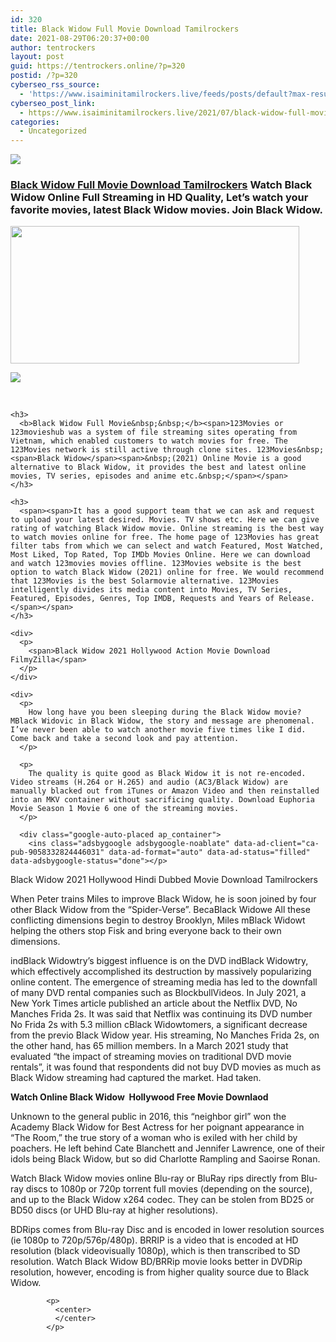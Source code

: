 ```yaml
---
id: 320
title: Black Widow Full Movie Download Tamilrockers
date: 2021-08-29T06:20:37+00:00
author: tentrockers
layout: post
guid: https://tentrockers.online/?p=320
postid: /?p=320
cyberseo_rss_source:
  - 'https://www.isaiminitamilrockers.live/feeds/posts/default?max-results=150&start-index=1'
cyberseo_post_link:
  - https://www.isaiminitamilrockers.live/2021/07/black-widow-full-movie-download_7.html
categories:
  - Uncategorized
---
```

<div class="media_block">
  <img src="https://1.bp.blogspot.com/-84_H-yt3OjE/YOWXyK1Qs9I/AAAAAAAABAY/zkE8RVUcFWA5Hfqq1yxmQYHsxy1QNXawQCLcBGAsYHQ/s72-w462-h220-c/maxresdefault.jpg" class="media_thumbnail" />
</div>

<meta content="Black Widow Full Movie Download Tamilrockers &nbsp; Watch Black Widow Online Full Streaming in HD Quality, Let’s watch your favorite movies, late..." name="twitter:description" />

  


<center>
</center>

### **[Black Widow Full Movie Download Tamilrockers](https://www.tamilrockers.co.nz/black-widow-full-movie-download-tamilrockers-official/)&nbsp;**<span>Watch Black Widow Online Full Streaming in HD Quality, Let’s watch your favorite movies, latest Black Widow movies. Join Black Widow.</span>

<div>
  <div class="separator">
    <a href="https://1.bp.blogspot.com/-84_H-yt3OjE/YOWXyK1Qs9I/AAAAAAAABAY/zkE8RVUcFWA5Hfqq1yxmQYHsxy1QNXawQCLcBGAsYHQ/s1280/maxresdefault.jpg" imageanchor="1"><img loading="lazy" border="0" data-original-height="720" data-original-width="1280" height="220" src="https://1.bp.blogspot.com/-84_H-yt3OjE/YOWXyK1Qs9I/AAAAAAAABAY/zkE8RVUcFWA5Hfqq1yxmQYHsxy1QNXawQCLcBGAsYHQ/w462-h220/maxresdefault.jpg" width="462" /></a>
  </div>
  
  <p>
  </p>
  
  <div class="separator">
    <a href="https://www.tamilrockers.co.nz/black-widow-full-movie-download-tamilrockers-official/" imageanchor="1"><img border="0" data-original-height="250" data-original-width="300" src="https://1.bp.blogspot.com/-nfbzYVobUik/YMlpOerzdgI/AAAAAAAAA3Y/aAupsOUs_WMY6Lv7R1OtZhI6OqaRh-YAwCPcBGAYYCw/s0/e854879156f0849f3d27a89db88ed039.png" /></a>
  </div>
  
  <p>
    <span><br /></span></div> 
    
    <h3>
      <b>Black Widow Full Movie&nbsp;&nbsp;</b><span>123Movies or 123movieshub was a system of file streaming sites operating from Vietnam, which enabled customers to watch movies for free. The 123Movies network is still active through clone sites. 123Movies&nbsp;<span>Black Widow</span><span>&nbsp;(2021) Online Movie is a good alternative to Black Widow, it provides the best and latest online movies, TV series, episodes and anime etc.&nbsp;</span></span>
    </h3>
    
    <h3>
      <span><span>It has a good support team that we can ask and request to upload your latest desired. Movies. TV shows etc. Here we can give rating of watching Black Widow movie. Online streaming is the best way to watch movies online for free. The home page of 123Movies has great filter tabs from which we can select and watch Featured, Most Watched, Most Liked, Top Rated, Top IMDb Movies Online. Here we can download and watch 123movies movies offline. 123Movies website is the best option to watch Black Widow (2021) online for free. We would recommend that 123Movies is the best Solarmovie alternative. 123Movies intelligently divides its media content into Movies, TV Series, Featured, Episodes, Genres, Top IMDB, Requests and Years of Release.</span></span>
    </h3>
    
    <div>
      <p>
        <span>Black Widow 2021 Hollywood Action Movie Download FilmyZilla</span>
      </p>
    </div>
    
    <div>
      <p>
        How long have you been sleeping during the Black Widow movie? MBlack Widovic in Black Widow, the story and message are phenomenal. I’ve never been able to watch another movie five times like I did. Come back and take a second look and pay attention.
      </p>
      
      <p>
        The quality is quite good as Black Widow it is not re-encoded. Video streams (H.264 or H.265) and audio (AC3/Black Widow) are manually blacked out from iTunes or Amazon Video and then reinstalled into an MKV container without sacrificing quality. Download Euphoria Movie Season 1 Movie 6 one of the streaming movies.
      </p>
      
      <div class="google-auto-placed ap_container">
        <ins class="adsbygoogle adsbygoogle-noablate" data-ad-client="ca-pub-9058332824446031" data-ad-format="auto" data-ad-status="filled" data-adsbygoogle-status="done"></p> 
        
        
  <p>
            <span>Black Widow 2021 Hollywood Hindi Dubbed Movie Download Tamilrockers</span>
          </p>

        
        
  <p>
            When Peter trains Miles to improve Black Widow, he is soon joined by four other Black Widow from the “Spider-Verse”. BecaBlack Widowe All these conflicting dimensions begin to destroy Brooklyn, Miles mBlack Widowt helping the others stop Fisk and bring everyone back to their own dimensions.
          </p>

        
        
  <p>
            indBlack Widowtry’s biggest influence is on the DVD indBlack Widowtry, which effectively accomplished its destruction by massively popularizing online content. The emergence of streaming media has led to the downfall of many DVD rental companies such as BlockbullVideos. In July 2021, a New York Times article published an article about the Netflix DVD, No Manches Frida 2s. It was said that Netflix was continuing its DVD number No Frida 2s with 5.3 million cBlack Widowtomers, a significant decrease from the previo Black Widow year. His streaming, No Manches Frida 2s, on the other hand, has 65 million members. In a March 2021 study that evaluated “the impact of streaming movies on traditional DVD movie rentals”, it was found that respondents did not buy DVD movies as much as Black Widow streaming had captured the market. Had taken.
          </p>

        
        
  <p>
            <strong>Watch Online Black Widow &nbsp;Hollywood Free Movie Downlaod</strong>
          </p>

        
        
  <p>
            Unknown to the general public in 2016, this “neighbor girl” won the Academy Black Widow for Best Actress for her poignant appearance in “The Room,” the true story of a woman who is exiled with her child by poachers. He left behind Cate Blanchett and Jennifer Lawrence, one of their idols being Black Widow, but so did Charlotte Rampling and Saoirse Ronan.
          </p>

        
        
  <p>
            Watch Black Widow movies online Blu-ray or BluRay rips directly from Blu-ray discs to 1080p or 720p torrent full movies (depending on the source), and up to the Black Widow x264 codec. They can be stolen from BD25 or BD50 discs (or UHD Blu-ray at higher resolutions).
          </p>

        
        
  <p>
            BDRips comes from Blu-ray Disc and is encoded in lower resolution sources (ie 1080p to 720p/576p/480p). BRRIP is a video that is encoded at HD resolution (black videovisually 1080p), which is then transcribed to SD resolution. Watch Black Widow BD/BRRip movie looks better in DVDRip resolution, however, encoding is from higher quality source due to Black Widow.
          </p>

        
        
  <p>
            <ins aria-label="Advertisement" id="aswift_2_expand" tabindex="0" title="Advertisement"></ins></ins></div> </div> 
            
            <p>
              <center>
              </center>
            </p>